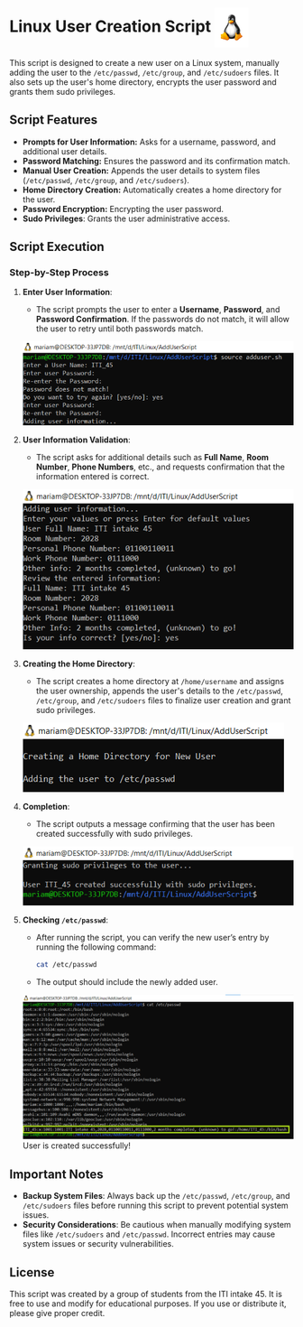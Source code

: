 # Linux User Creation Script <img src="logo-linux.png" alt="Custom Icon" width="60" height="70" align="center"/>

This script is designed to create a new user on a Linux system, manually adding the user to the `/etc/passwd`, `/etc/group`, and `/etc/sudoers` files. It also sets up the user's home directory, encrypts the user password and grants them sudo privileges.

## Script Features
- **Prompts for User Information:** Asks for a username, password, and additional user details.
- **Password Matching:** Ensures the password and its confirmation match.
- **Manual User Creation:** Appends the user details to system files (`/etc/passwd`, `/etc/group`, and `/etc/sudoers`).
- **Home Directory Creation:** Automatically creates a home directory for the user.
- **Password Encryption:**
Encrypting the user password.
- **Sudo Privileges**: Grants the user administrative access.

## Script Execution

### Step-by-Step Process

1. **Enter User Information**:
   - The script prompts the user to enter a **Username**, **Password**, and **Password Confirmation**. If the passwords do not match, it will allow the user to retry until both passwords match.

   ![Screenshot 1: Entering User Information](Screen1.png)

2. **User Information Validation**:
   - The script asks for additional details such as **Full Name**, **Room Number**, **Phone Numbers**, etc., and requests confirmation that the information entered is correct.

   ![Screenshot 2: Entering and Confirming User Information](Screen2.png)

3. **Creating the Home Directory**:
   - The script creates a home directory at `/home/username` and assigns the user ownership, appends the user's details to the `/etc/passwd`, `/etc/group`, and `/etc/sudoers` files to finalize user creation and grant sudo privileges.

   ![Screenshot 3: Home Directory Creation](Screen3.png)

4. **Completion**:
   - The script outputs a message confirming that the user has been created successfully with sudo privileges.

   ![Screenshot 5: Script Completion Message](Screen4.png)

5. **Checking `/etc/passwd`**:
   - After running the script, you can verify the new user’s entry by running the following command:
     ```bash
     cat /etc/passwd
     ```
   - The output should include the newly added user.

   ![Screenshot 6: Output of cat /etc/passwd](Screen5.png)
   User is created successfully!

## Important Notes
- **Backup System Files**: Always back up the `/etc/passwd`, `/etc/group`, and `/etc/sudoers` files before running this script to prevent potential system issues.
- **Security Considerations**: Be cautious when manually modifying system files like `/etc/sudoers` and `/etc/passwd`. Incorrect entries may cause system issues or security vulnerabilities.

## License
This script was created by a group of students from the ITI intake 45. It is free to use and modify for educational purposes. If you use or distribute it, please give proper credit.
 